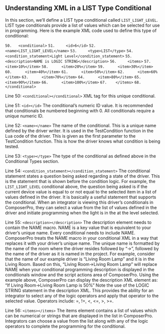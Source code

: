 ##  Understanding XML in a LIST Type Conditional

In this section, we’ll define a LIST type conditional called `LIST_LIGHT_LEVEL`. LIST type conditionals provide a list of values which can be selected for use in programming. Here is the example XML code used to define this type of conditional:

`50.   <conditional>`
`51.     <id>6</id>`
`52.     <name>LIST_LIGHT_LEVEL</name>`
`53.     <type>LIST</type>`
`54.     <condition_statement>Light Level</condition_statement>`
`55.     <description>NAME is LOGIC STRING</description>`
`56.     <items>`
`57.      <item>10%</item>`
`58.      <item>20%</item>`
`59.      <item>30%</item>`
`60.      <item>40%</item>`
`61.      <item>50%</item>`
`62.      <item>60%</item>`
`63.      <item>70%</item>`
`64.      <item>80%</item>`
`65.      <item>90%</item>`
`66.      <item>100%</item>`
`67.    </items>`
`68.  </conditional>`


Line 50: `<conditional></conditional>`
XML tag for this unique conditional.

Line 51: `<id></id>`
The conditional’s numeric ID value. It is recommended that conditionals be numbered beginning with 0. All conditionals require a unique numeric ID.

Line 52: `<name></name>`
The name of the conditional. This is a unique name defined by the driver writer. It is used in the TestCondition function in the Lua code of the driver. This is given as the first parameter to the TestCondition function. This is how the driver knows what condition is being tested.

Line 53: `<type></type>`
The type of the conditional as defined above in the Conditional Types section.

Line 54: `<condition_statement></condition_statement>` 
The conditional statement states a question being asked regarding a state of the driver. This is the statement that is shown before the condition logic. For example, the `LIST_LIGHT_LEVEL` conditional above, the question being asked is if the current device value is equal to or not equal to the selected item in a list of values defined in the driver. It is basically a useful statement that supports the conditional. When an integrator is viewing this driver’s conditionals in ComposerPro, they can select a value from the list of values defined in the driver and initiate programming when the light is in the at the level selected.

Line 55: `<description></description>`
The description element needs to contain the NAME macro. NAME is a key value that is equivalent to your driver’s unique name. Every conditional needs to include NAME. ComposerPro treats the NAME macro in your conditional XML in a way that replaces it with your driver’s unique name. The unique name is formatted by the name of the room where the driver resides followed by “-\>”, followed by the name of the driver as it is named in the project. For example, consider that the name of our example driver is “Living Room Lamp” and it is in the Living Room. Based on this, “Living Room-\>Living Room Lamp” will replace NAME when your conditional programming description is displayed in the conditionals window and the script actions area of ComposerPro. Using the example above, ComposerPro can display the description XML element as: “If Living Room-\>Living Room Lamp is 50%” Note the use of the LOGIC STRING statement in the description XML. This provides the ability for an integrator to select any of the logic operators and apply that operator to the selected value. Operators include: =, !=, \<, \<=, \>, \>=. 

Line 56: `<items></items>`
The items element contains a list of values which can be numerical or strings that are displayed in the list in ComposerPro. Integrators can choose a value from the list along with any of the logic operators to complete the programming for the conditional. 
